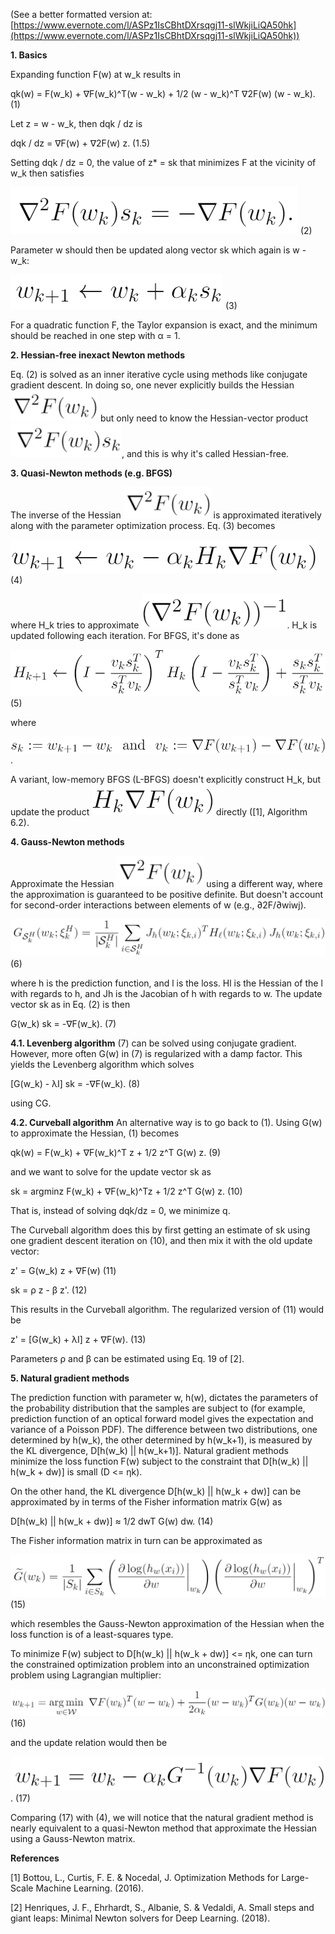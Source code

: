 (See a better formatted version at: [https://www.evernote.com/l/ASPz1IsCBhtDXrsqgj11-slWkjiLiQA50hk](https://www.evernote.com/l/ASPz1IsCBhtDXrsqgj11-slWkjiLiQA50hk))

**1. Basics**

Expanding function F(w) at w_k results in

qk(w) = F(w_k) + ∇F(w_k)^T(w - w_k) + 1/2 (w - w_k)^T ∇2F(w) (w - w_k).  (1)

Let z = w - w_k, then dqk / dz is

dqk / dz = ∇F(w) + ∇2F(w) z.  (1.5)

Setting dqk / dz = 0, the value of z* = sk that minimizes F at the vicinity of w_k then satisfies

![](https://github.com/mdw771/mdw771.github.io/blob/master/images/20200617/001.png)  (2)
 
Parameter w should then be updated along vector sk which again is w - w_k:

![](https://github.com/mdw771/mdw771.github.io/blob/master/images/20200617/002.png)  (3)
  
For a quadratic function F, the Taylor expansion is exact, and the minimum should be reached in one step with α = 1.


**2. Hessian-free inexact Newton methods**

Eq. (2) is solved as an inner iterative cycle using methods like conjugate gradient descent. In doing so, one never explicitly builds the Hessian ![](https://github.com/mdw771/mdw771.github.io/blob/master/images/20200617/003.png) but only need to know the Hessian-vector product ![](https://github.com/mdw771/mdw771.github.io/blob/master/images/20200617/004.png), and this is why it's called Hessian-free.


**3. Quasi-Newton methods (e.g. BFGS)**

The inverse of the Hessian ![](https://github.com/mdw771/mdw771.github.io/blob/master/images/20200617/005.png) is approximated iteratively along with the parameter optimization process. Eq. (3) becomes

![](https://github.com/mdw771/mdw771.github.io/blob/master/images/20200617/006.png) (4)
 
where H_k tries to approximate 
![](https://github.com/mdw771/mdw771.github.io/blob/master/images/20200617/007.png). H_k is updated following each iteration. For BFGS, it's done as


![](https://github.com/mdw771/mdw771.github.io/blob/master/images/20200617/008.png)  (5)
  
where

![](https://github.com/mdw771/mdw771.github.io/blob/master/images/20200617/009.png).

A variant, low-memory BFGS (L-BFGS) doesn't explicitly construct H_k, but update the product 
![](https://github.com/mdw771/mdw771.github.io/blob/master/images/20200617/010.png) directly ([1], Algorithm 6.2).


**4. Gauss-Newton methods**

Approximate the Hessian ![](https://github.com/mdw771/mdw771.github.io/blob/master/images/20200617/011.png) using a different way, where the approximation is guaranteed to be positive definite. But doesn't account for second-order interactions between elements of w (e.g., ∂2F/∂wiwj).

![](https://github.com/mdw771/mdw771.github.io/blob/master/images/20200617/012.png) (6)
 
where h is the prediction function, and l is the loss. Hl is the Hessian of the l with regards to h, and Jh is the Jacobian of h with regards to w. The update vector sk as in Eq. (2) is then

G(w_k) sk = -∇F(w_k).    (7)

**4.1. Levenberg algorithm**
(7) can be solved using conjugate gradient. However, more often G(w) in (7) is regularized with a damp factor. This yields the Levenberg algorithm which solves

[G(w_k) - λI] sk = -∇F(w_k).    (8)

using CG.

**4.2. Curveball algorithm**
An alternative way is to go back to (1). Using G(w) to approximate the Hessian, (1) becomes

qk(w) = F(w_k) + ∇F(w_k)^T z + 1/2 z^T G(w) z.  (9)

and we want to solve for the update vector sk as

sk = argminz F(w_k) + ∇F(w_k)^Tz + 1/2 z^T G(w) z.  (10)

That is, instead of solving dqk/dz = 0, we minimize q.

The Curveball algorithm does this by first getting an estimate of sk using one gradient descent iteration on (10), and then mix it with the old update vector:

z' = G(w_k) z + ∇F(w)  (11)

sk = ρ z - β z'.  (12)

This results in the Curveball algorithm. The regularized version of (11) would be

z' = [G(w_k) + λI] z + ∇F(w).  (13)

Parameters ρ and β can be estimated using Eq. 19 of [2].


**5. Natural gradient methods**

The prediction function with parameter w, h(w), dictates the parameters of the probability distribution that the samples are subject to (for example, prediction function of an optical forward model gives the expectation and variance of a Poisson PDF). The difference between two distributions, one determined by h(w_k), the other determined by h(w_k+1), is measured by the KL divergence, D[h(w_k) || h(w_k+1)]. Natural gradient methods minimize the loss function F(w) subject to the constraint that D[h(w_k) || h(w_k + dw)] is small (D <= ηk).

On the other hand, the KL divergence D[h(w_k) || h(w_k + dw)] can be approximated by in terms of the Fisher information matrix G(w) as

D[h(w_k) || h(w_k + dw)] ≈ 1/2 dwT G(w) dw.  (14)

The Fisher information matrix in turn can be approximated as

![](https://github.com/mdw771/mdw771.github.io/blob/master/images/20200617/013.png)  (15)
  
which resembles the Gauss-Newton approximation of the Hessian when the loss function is of a least-squares type.

To minimize F(w) subject to D[h(w_k) || h(w_k + dw)] <= ηk, one can turn the constrained optimization problem into an unconstrained optimization problem using Lagrangian multiplier:

![](https://github.com/mdw771/mdw771.github.io/blob/master/images/20200617/014.png)  (16)
  
and the update relation would then be

![](https://github.com/mdw771/mdw771.github.io/blob/master/images/20200617/015.png).  (17)

Comparing (17) with (4), we will notice that the natural gradient method is nearly equivalent to a quasi-Newton method that approximate the Hessian using a Gauss-Newton matrix.


**References**

[1] Bottou, L., Curtis, F. E. & Nocedal, J. Optimization Methods for Large-Scale Machine Learning. (2016).

[2] Henriques, J. F., Ehrhardt, S., Albanie, S. & Vedaldi, A. Small steps and giant leaps: Minimal Newton solvers for Deep Learning. (2018).

